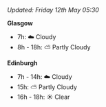 *Updated: Friday 12th May 05:30*

**Glasgow**

* 7h: :cloud: Cloudy
* 8h - 18h: :partly_sunny: Partly Cloudy

**Edinburgh**

* 7h - 14h: :cloud: Cloudy
* 15h: :partly_sunny: Partly Cloudy
* 16h - 18h: :sunny: Clear
